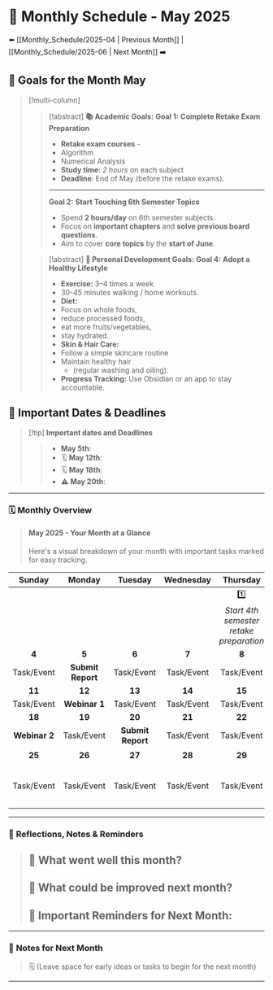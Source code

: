 # 📅 Monthly Schedule - May 2025
⬅️ [[Monthly_Schedule/2025-04 | Previous Month]] | [[Monthly_Schedule/2025-06 | Next Month]] ➡️

## 🎯 **Goals for the Month May**

>[!multi-column]
>
>>[!abstract] **📚 Academic Goals:**
>> **Goal 1:** **Complete Retake Exam Preparation**
>> - **Retake exam courses** -
>> 	- Algorithm
>> 	- Numerical Analysis
>> - **Study time**: *2 hours* on each subject
>> - **Deadline**: End of May (before the retake exams).
>> ---
>> **Goal 2:** **Start Touching 6th Semester Topics**
>> - Spend **2 hours/day** on 6th semester subjects.
>> - Focus on **important chapters** and **solve previous board questions**.
>> - Aim to cover **core topics** by the **start of June**.
> 
>>[!abstract] **🧘 Personal Development Goals:**
>> **Goal 4:** **Adopt a Healthy Lifestyle**  
>> - **Exercise:** 3–4 times a week 
>> 	- 30-45 minutes walking / home workouts.
>> - **Diet:** 
>> 	- Focus on whole foods, 
>> 	- reduce processed foods, 
>> 	- eat more fruits/vegetables,
>> 	- stay hydrated.
>> - **Skin & Hair Care:** 
>> 	- Follow a simple skincare routine
>> 	- Maintain healthy hair 
>> 		- (regular washing and oiling).
>> - **Progress Tracking:** Use Obsidian or an app to stay accountable.



## 📌 **Important Dates & Deadlines**

>[!tip] **Important dates and Deadlines**
>> - **May 5th**:  
>> - 🗓️ **May 12th**:  
>> - 🗓️ **May 18th**:  
>> - ⚠️ **May 20th**:  

---

### 🗓️ **Monthly Overview**
> #### **May 2025 - Your Month at a Glance**
> 
> Here's a visual breakdown of your month with important tasks marked for easy tracking.

|    Sunday     |      Monday       |      Tuesday      | Wednesday  |                Thursday                 |   Friday   |                 Saturday                 |
| :-----------: | :---------------: | :---------------: | :--------: | :-------------------------------------: | :--------: | :--------------------------------------: |
|               |                   |                   |            |                   1️⃣                   |    2️⃣     |                   3️⃣                    |
|               |                   |                   |            | *Start 4th semester retake preparation* | Task/Event |                Task/Event                |
|     **4**     |       **5**       |       **6**       |   **7**    |                  **8**                  |   **9**    |                  **10**                  |
|  Task/Event   | **Submit Report** |    Task/Event     | Task/Event |               Task/Event                | Task/Event |                Task/Event                |
|    **11**     |      **12**       |      **13**       |   **14**   |                 **15**                  |   **16**   |                  **17**                  |
|  Task/Event   |   **Webinar 1**   |    Task/Event     | Task/Event |               Task/Event                | Task/Event |                Task/Event                |
|    **18**     |      **19**       |      **20**       |   **21**   |                 **22**                  |   **23**   |                  **24**                  |
| **Webinar 2** |    Task/Event     | **Submit Report** | Task/Event |               Task/Event                | Task/Event |                Task/Event                |
|    **25**     |      **26**       |      **27**       |   **28**   |                 **29**                  |   **30**   |                  3️⃣1️⃣                  |
|  Task/Event   |    Task/Event     |    Task/Event     | Task/Event |               Task/Event                | Task/Event | *End of 4th semester retake preparation* |

---

### 🧠 **Reflections, Notes & Reminders**
> 📝 **What went well this month?**  
> - 
>  
> 📝 **What could be improved next month?**  
> - 
>  
> 🚨 **Important Reminders for Next Month:**  
> - 

---

### 📝 **Notes for Next Month**
> 🗒️ (Leave space for early ideas or tasks to begin for the next month)

---